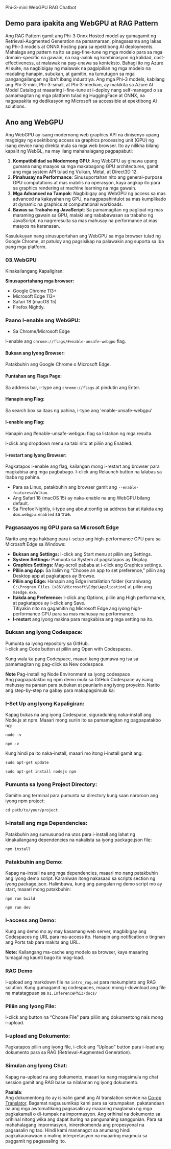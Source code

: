<!--
CO_OP_TRANSLATOR_METADATA:
{
  "original_hash": "4aac6b8a5dcbbe9a32b47be30340cac2",
  "translation_date": "2025-07-16T17:20:09+00:00",
  "source_file": "code/08.RAG/rag_webgpu_chat/README.md",
  "language_code": "tl"
}
-->
Phi-3-mini WebGPU RAG Chatbot

## Demo para ipakita ang WebGPU at RAG Pattern
Ang RAG Pattern gamit ang Phi-3 Onnx Hosted model ay gumagamit ng Retrieval-Augmented Generation na pamamaraan, pinagsasama ang lakas ng Phi-3 models at ONNX hosting para sa epektibong AI deployments. Mahalaga ang pattern na ito sa pag-fine-tune ng mga modelo para sa mga domain-specific na gawain, na nag-aalok ng kombinasyon ng kalidad, cost-effectiveness, at malawak na pag-unawa sa konteksto. Bahagi ito ng Azure AI suite, na nagbibigay ng malawak na pagpipilian ng mga modelo na madaling hanapin, subukan, at gamitin, na tumutugon sa mga pangangailangan ng iba't ibang industriya. Ang mga Phi-3 models, kabilang ang Phi-3-mini, Phi-3-small, at Phi-3-medium, ay makikita sa Azure AI Model Catalog at maaaring i-fine-tune at i-deploy nang self-managed o sa pamamagitan ng mga platform tulad ng HuggingFace at ONNX, na nagpapakita ng dedikasyon ng Microsoft sa accessible at epektibong AI solutions.

## Ano ang WebGPU
Ang WebGPU ay isang modernong web graphics API na dinisenyo upang magbigay ng epektibong access sa graphics processing unit (GPU) ng isang device nang direkta mula sa mga web browser. Ito ay nilikha bilang kapalit ng WebGL, na may ilang mahahalagang pagpapabuti:

1. **Kompatibilidad sa Modernong GPU**: Ang WebGPU ay ginawa upang gumana nang maayos sa mga makabagong GPU architectures, gamit ang mga system API tulad ng Vulkan, Metal, at Direct3D 12.
2. **Pinahusay na Performance**: Sinusuportahan nito ang general-purpose GPU computations at mas mabilis na operasyon, kaya angkop ito para sa graphics rendering at machine learning na mga gawain.
3. **Mga Advanced na Tampok**: Nagbibigay ang WebGPU ng access sa mas advanced na kakayahan ng GPU, na nagpapahintulot sa mas kumplikado at dynamic na graphics at computational workloads.
4. **Bawas sa Trabaho ng JavaScript**: Sa pamamagitan ng paglipat ng mas maraming gawain sa GPU, malaki ang nababawasan sa trabaho ng JavaScript, na nagreresulta sa mas mahusay na performance at mas maayos na karanasan.

Kasulukuyan nang sinusuportahan ang WebGPU sa mga browser tulad ng Google Chrome, at patuloy ang pagsisikap na palawakin ang suporta sa iba pang mga platform.

### 03.WebGPU
Kinakailangang Kapaligiran:

**Sinusuportahang mga browser:**  
- Google Chrome 113+  
- Microsoft Edge 113+  
- Safari 18 (macOS 15)  
- Firefox Nightly.

### Paano I-enable ang WebGPU:

- Sa Chrome/Microsoft Edge

I-enable ang `chrome://flags/#enable-unsafe-webgpu` flag.

#### Buksan ang Iyong Browser:
Patakbuhin ang Google Chrome o Microsoft Edge.

#### Puntahan ang Flags Page:
Sa address bar, i-type ang `chrome://flags` at pindutin ang Enter.

#### Hanapin ang Flag:
Sa search box sa itaas ng pahina, i-type ang 'enable-unsafe-webgpu'

#### I-enable ang Flag:
Hanapin ang #enable-unsafe-webgpu flag sa listahan ng mga resulta.

I-click ang dropdown menu sa tabi nito at piliin ang Enabled.

#### I-restart ang Iyong Browser:

Pagkatapos i-enable ang flag, kailangan mong i-restart ang browser para magkabisa ang mga pagbabago. I-click ang Relaunch button na lalabas sa ibaba ng pahina.

- Para sa Linux, patakbuhin ang browser gamit ang `--enable-features=Vulkan`.
- Ang Safari 18 (macOS 15) ay naka-enable na ang WebGPU bilang default.
- Sa Firefox Nightly, i-type ang about:config sa address bar at itakda ang `dom.webgpu.enabled` sa true.

### Pagsasaayos ng GPU para sa Microsoft Edge

Narito ang mga hakbang para i-setup ang high-performance GPU para sa Microsoft Edge sa Windows:

- **Buksan ang Settings:** I-click ang Start menu at piliin ang Settings.
- **System Settings:** Pumunta sa System at pagkatapos ay Display.
- **Graphics Settings:** Mag-scroll pababa at i-click ang Graphics settings.
- **Piliin ang App:** Sa ilalim ng “Choose an app to set preference,” piliin ang Desktop app at pagkatapos ay Browse.
- **Piliin ang Edge:** Hanapin ang Edge installation folder (karaniwang `C:\Program Files (x86)\Microsoft\Edge\Application`) at piliin ang `msedge.exe`.
- **Itakda ang Preference:** I-click ang Options, piliin ang High performance, at pagkatapos ay i-click ang Save.  
Titiyakin nito na gagamitin ng Microsoft Edge ang iyong high-performance GPU para sa mas mahusay na performance.  
- **I-restart** ang iyong makina para magkabisa ang mga setting na ito.

### Buksan ang Iyong Codespace:
Pumunta sa iyong repository sa GitHub.  
I-click ang Code button at piliin ang Open with Codespaces.

Kung wala ka pang Codespace, maaari kang gumawa ng isa sa pamamagitan ng pag-click sa New codespace.

**Note** Pag-install ng Node Environment sa iyong codespace  
Ang pagpapatakbo ng npm demo mula sa GitHub Codespace ay isang mahusay na paraan para subukan at paunlarin ang iyong proyekto. Narito ang step-by-step na gabay para makapagsimula ka:

### I-Set Up ang Iyong Kapaligiran:
Kapag bukas na ang iyong Codespace, siguraduhing naka-install ang Node.js at npm. Maaari mong suriin ito sa pamamagitan ng pagpapatakbo ng:  
```
node -v
```  
```
npm -v
```

Kung hindi pa ito naka-install, maaari mo itong i-install gamit ang:  
```
sudo apt-get update
```  
```
sudo apt-get install nodejs npm
```

### Pumunta sa Iyong Project Directory:
Gamitin ang terminal para pumunta sa directory kung saan naroroon ang iyong npm project:  
```
cd path/to/your/project
```

### I-install ang mga Dependencies:
Patakbuhin ang sumusunod na utos para i-install ang lahat ng kinakailangang dependencies na nakalista sa iyong package.json file:  

```
npm install
```

### Patakbuhin ang Demo:
Kapag na-install na ang mga dependencies, maaari mo nang patakbuhin ang iyong demo script. Karaniwan itong nakasaad sa scripts section ng iyong package.json. Halimbawa, kung ang pangalan ng demo script mo ay start, maaari mong patakbuhin:  

```
npm run build
```  
```
npm run dev
```

### I-access ang Demo:
Kung ang demo mo ay may kasamang web server, magbibigay ang Codespaces ng URL para ma-access ito. Hanapin ang notification o tingnan ang Ports tab para makita ang URL.

**Note:** Kailangang ma-cache ang modelo sa browser, kaya maaaring tumagal ng kaunti bago ito mag-load.

### RAG Demo
I-upload ang markdown file na `intro_rag.md` para makumpleto ang RAG solution. Kung gumagamit ng codespaces, maaari mong i-download ang file na matatagpuan sa `01.InferencePhi3/docs/`

### Piliin ang Iyong File:
I-click ang button na “Choose File” para piliin ang dokumentong nais mong i-upload.

### I-upload ang Dokumento:
Pagkatapos piliin ang iyong file, i-click ang “Upload” button para i-load ang dokumento para sa RAG (Retrieval-Augmented Generation).

### Simulan ang Iyong Chat:
Kapag na-upload na ang dokumento, maaari ka nang magsimula ng chat session gamit ang RAG base sa nilalaman ng iyong dokumento.

**Paalala**:  
Ang dokumentong ito ay isinalin gamit ang AI translation service na [Co-op Translator](https://github.com/Azure/co-op-translator). Bagamat nagsusumikap kami para sa katumpakan, pakatandaan na ang mga awtomatikong pagsasalin ay maaaring maglaman ng mga pagkakamali o di-tumpak na impormasyon. Ang orihinal na dokumento sa orihinal nitong wika ang dapat ituring na pangunahing sanggunian. Para sa mahahalagang impormasyon, inirerekomenda ang propesyonal na pagsasalin ng tao. Hindi kami mananagot sa anumang hindi pagkakaunawaan o maling interpretasyon na maaaring magmula sa paggamit ng pagsasaling ito.